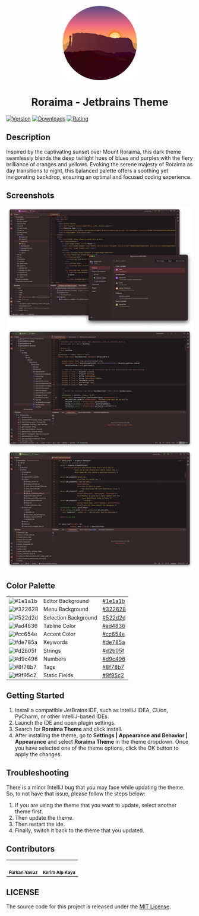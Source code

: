<p align="center">
   <a href="https://plugins.jetbrains.com/plugin/22961-roraima-theme">
    <img src="./icon.png" alt="Logo" width=200>
  </a>
</p>

<h1 align="center">
Roraima - Jetbrains Theme
</h1>

[![Version](https://img.shields.io/jetbrains/plugin/v/22961-roraima-theme.svg?label=Version&style=for-the-badge&logo=jetbrains)](https://plugins.jetbrains.com/plugin/22961-roraima-theme)
[![Downloads](https://img.shields.io/jetbrains/plugin/d/22961-roraima-theme.svg?style=for-the-badge&logo=jetbrains)](https://plugins.jetbrains.com/plugin/22961-roraima-theme)
[![Rating](https://img.shields.io/jetbrains/plugin/r/rating/22961-roraima-theme?label=Rating&style=for-the-badge&logo=jetbrains)](https://plugins.jetbrains.com/plugin/22961-roraima-theme)

## Description

Inspired by the captivating sunset over Mount Roraima, this dark theme seamlessly blends the deep twilight hues of 
blues and purples with the fiery brilliance of oranges and yellows. Evoking the serene majesty of Roraima as day 
transitions to night, this balanced palette offers a soothing yet invigorating backdrop, ensuring an optimal and 
focused coding experience.

## Screenshots

<img src="screenshot-1.png" alt="screenshot">
<img src="screenshot-2.png" alt="screenshot">
<img src="screenshot-3.png" alt="screenshot">

## Color Palette
<table>
   <tr>
      <td><img src="https://codigrate.com/util/color/1e1a1b.png?width=30&height=30" alt="#1e1a1b"></td>
      <td>
         Editor Background
      </td>
      <td>
         <a href="https://codigrate.com/en-US/tools/color/1e1a1b">#1e1a1b</a>
      </td>
   </tr>
   <tr>
      <td><img src="https://codigrate.com/util/color/322628.png?width=30&height=30" alt="#322628"></td>
      <td>
         Menu Background
      </td>
      <td>
         <a href="https://codigrate.com/en-US/tools/color/322628">#322628</a>
      </td>
   </tr>
   <tr>
      <td><img src="https://codigrate.com/util/color/522d2d.png?width=30&height=30" alt="#522d2d"></td>
      <td>
         Selection Background
      </td>
      <td>
         <a href="https://codigrate.com/en-US/tools/color/522d2d">#522d2d</a>
      </td>
   </tr>
   <tr>
      <td><img src="https://codigrate.com/util/color/ad4836.png?width=30&height=30" alt="#ad4836"></td>
      <td>
         Tabline Color
      </td>
      <td>
         <a href="https://codigrate.com/en-US/tools/color/ad4836">#ad4836</a>
      </td>
   </tr>
   <tr>
      <td><img src="https://codigrate.com/util/color/cc654e.png?width=30&height=30" alt="#cc654e"></td>
      <td>
         Accent Color
      </td>
      <td>
         <a href="https://codigrate.com/en-US/tools/color/cc654e">#cc654e</a>
      </td>
   </tr>
   <tr>
      <td><img src="https://codigrate.com/util/color/de785a.png?width=30&height=30" alt="#de785a"></td>
      <td>
         Keywords
      </td>
      <td>
         <a href="https://codigrate.com/en-US/tools/color/de785a">#de785a</a>
      </td>
   </tr>
   <tr>
      <td><img src="https://codigrate.com/util/color/d2b05f.png?width=30&height=30" alt="#d2b05f"></td>
      <td>
         Strings
      </td>
      <td>
         <a href="https://codigrate.com/en-US/tools/color/d2b05f">#d2b05f</a>
      </td>
   </tr>
   <tr>
      <td><img src="https://codigrate.com/util/color/d9c496.png?width=30&height=30" alt="#d9c496"></td>
      <td>
         Numbers
      </td>
      <td>
         <a href="https://codigrate.com/en-US/tools/color/d9c496">#d9c496</a>
      </td>
   </tr>
   <tr>
      <td><img src="https://codigrate.com/util/color/8f78b7.png?width=30&height=30" alt="#8f78b7"></td>
      <td>
         Tags
      </td>
      <td>
         <a href="https://codigrate.com/en-US/tools/color/8f78b7">#8f78b7</a>
      </td>
   </tr>
   <tr>
      <td><img src="https://codigrate.com/util/color/9f95c2.png?width=30&height=30" alt="#9f95c2"></td>
      <td>
         Static Fields
      </td>
      <td>
         <a href="https://codigrate.com/en-US/tools/color/9f95c2">#9f95c2</a>
      </td>
   </tr>
</table>

## Getting Started

1. Install a compatible JetBrains IDE, such as IntelliJ IDEA, CLion, PyCharm, or other IntelliJ-based IDEs.
2. Launch the IDE and open plugin settings.
3. Search for **Roraima Theme** and click install.
4. After installing the theme, go to **Settings | Appearance and Behavior | Appearance** and select **Roraima
   Theme** in the theme dropdown. Once you have selected one of the theme options, click the OK button to apply the
   changes.

## Troubleshooting

There is a minor IntelliJ bug that you may face while updating the theme.
So, to not have that issue, please follow the steps below:

1. If you are using the theme that you want to update, select another theme first.
2. Then update the theme.
3. Then restart the ide.
4. Finally, switch it back to the theme that you updated.

## Contributors

<!-- ALL-CONTRIBUTORS-LIST:START - Do not remove or modify this section -->
<!-- prettier-ignore-start -->
<!-- markdownlint-disable -->
<table>
  <tr>
    <td align="center"><a href="https://github.com/furknyavuz"><img src="https://avatars0.githubusercontent.com/u/2248168?s=460&u=435ef6ade0785a7a135ce56cae751fb3ade1d126&v=4" width="100px;" alt=""/><br /><sub><b>Furkan Yavuz</b></sub></a><br /></td>
    <td align="center"><a href="https://github.com/kerimalp"><img src="https://avatars.githubusercontent.com/u/90132495?v=4" width="100px;" alt=""/><br /><sub><b>Kerim Alp Kaya</b></sub></a><br /></td>
  </tr>
</table>

<!-- markdownlint-enable -->
<!-- prettier-ignore-end -->

<!-- ALL-CONTRIBUTORS-LIST:END -->

## LICENSE

The source code for this project is released under the [MIT License](LICENSE).

